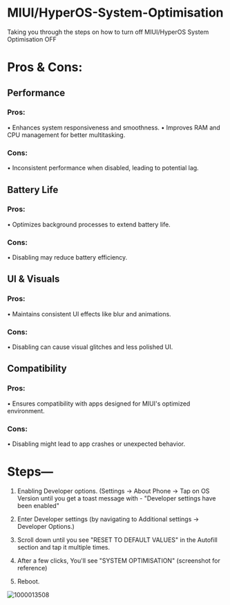 # MIUI/HyperOS-System-Optimisation
Taking you through the steps on how to turn off MIUI/HyperOS System Optimisation OFF

# Pros & Cons: 
## Performance

### Pros:
• Enhances system responsiveness and smoothness.
• Improves RAM and CPU management for better multitasking.
 
### Cons:
• Inconsistent performance when disabled, leading to potential lag.
 
## Battery Life
 
### Pros:
• Optimizes background processes to extend battery life.
 
### Cons:
• Disabling may reduce battery efficiency. 

## UI & Visuals
 
### Pros:
• Maintains consistent UI effects like blur and animations.
 
### Cons:
• Disabling can cause visual glitches and less polished UI.
 
## Compatibility
 
### Pros:
• Ensures compatibility with apps designed for MIUI's optimized environment.
 
### Cons:
• Disabling might lead to app crashes or unexpected behavior.

# Steps—
1. Enabling Developer options.
    (Settings → About Phone → Tap on OS Version until you get a toast message with - "Developer settings have been enabled"

2. Enter Developer settings (by navigating to Additional settings → Developer Options.)

3. Scroll down until you see "RESET TO DEFAULT VALUES" in the Autofill section and tap it multiple times.

4. After a few clicks, You'll see "SYSTEM OPTIMISATION" (screenshot for reference)

5. Reboot. 

![1000013508](https://github.com/ryu-ryuk/-MIUI-System-Optimisation/assets/114721240/061268d8-7242-4a7f-be35-dda80f7c2247)

   
